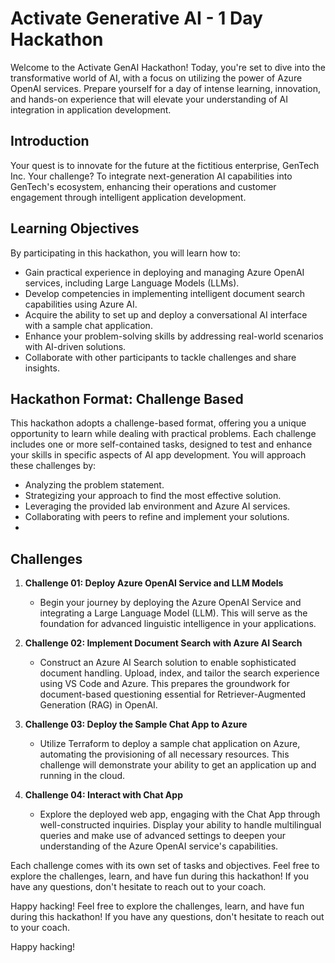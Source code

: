 # Activate Generative AI - 1 Day Hackathon

Welcome to the Activate GenAI Hackathon! Today, you're set to dive into the transformative world of AI, with a focus on utilizing the power of Azure OpenAI services. Prepare yourself for a day of intense learning, innovation, and hands-on experience that will elevate your understanding of AI integration in application development.


## Introduction

Your quest is to innovate for the future at the fictitious enterprise, GenTech Inc. Your challenge? To integrate next-generation AI capabilities into GenTech's ecosystem, enhancing their operations and customer engagement through intelligent application development.


## Learning Objectives

By participating in this hackathon, you will learn how to:

- Gain practical experience in deploying and managing Azure OpenAI services, including Large Language Models (LLMs).
- Develop competencies in implementing intelligent document search capabilities using Azure AI.
- Acquire the ability to set up and deploy a conversational AI interface with a sample chat application.
- Enhance your problem-solving skills by addressing real-world scenarios with AI-driven solutions.
- Collaborate with other participants to tackle challenges and share insights.

## Hackathon Format: Challenge Based
This hackathon adopts a challenge-based format, offering you a unique opportunity to learn while dealing with practical problems. Each challenge includes one or more self-contained tasks, designed to test and enhance your skills in specific aspects of AI app development. You will approach these challenges by:

- Analyzing the problem statement.
- Strategizing your approach to find the most effective solution.
- Leveraging the provided lab environment and Azure AI services.
- Collaborating with peers to refine and implement your solutions.
- 
## Challenges

1. **Challenge 01: Deploy Azure OpenAI Service and LLM Models**
   - Begin your journey by deploying the Azure OpenAI Service and integrating a Large Language Model (LLM). This will serve as the foundation for advanced linguistic intelligence in your applications.
     
2. **Challenge 02: Implement Document Search with Azure AI Search**
   - Construct an Azure AI Search solution to enable sophisticated document handling. Upload, index, and tailor the search experience using VS Code and Azure. This prepares the groundwork for document-based questioning essential for Retriever-Augmented Generation (RAG) in OpenAI.
             
3. **Challenge 03: Deploy the Sample Chat App to Azure**
   - Utilize Terraform to deploy a sample chat application on Azure, automating the provisioning of all necessary resources. This challenge will demonstrate your ability to get an application up and running in the cloud.
          
4. **Challenge 04: Interact with Chat App**
   - Explore the deployed web app, engaging with the Chat App through well-constructed inquiries. Display your ability to handle multilingual queries and make use of advanced settings to deepen your understanding of the Azure OpenAI service's capabilities.
                    
Each challenge comes with its own set of tasks and objectives. Feel free to explore the challenges, learn, and have fun during this hackathon! If you have any questions, don't hesitate to reach out to your coach.

Happy hacking!
Feel free to explore the challenges, learn, and have fun during this hackathon! If you have any questions, don't hesitate to reach out to your coach.

Happy hacking!

